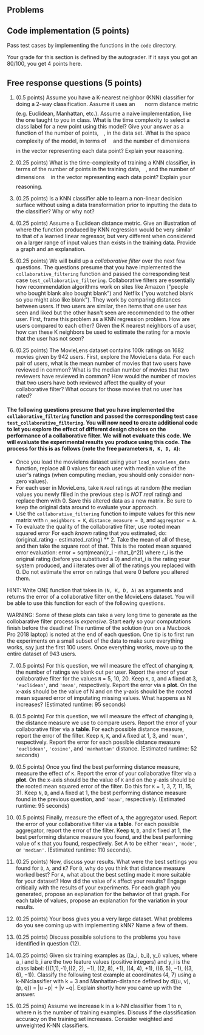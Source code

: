 ## Problems

## Code implementation (5 points)
Pass test cases by implementing the functions in the `code` directory.

Your grade for this section is defined by the autograder. If it says you got an 80/100,
you get 4 points here.

## Free response questions (5 points)

1. (0.5 points) Assume you have a K-nearest neighbor (KNN) classifier for doing a 2-way classification. Assume it uses an <img src="/tex/09af92d48ab87fa468ebde78082d1091.svg?invert_in_darkmode&sanitize=true&sanitize=true" align=middle width=17.96371994999999pt height=22.465723500000017pt/> norm distance metric (e.g. Euclidean, Manhattan, etc.). Assume a naive implementation, like the one taught to you in class. What is the time complexity to select a class label for a new point using this model? Give your answer as a function of the number of points, <img src="/tex/55a049b8f161ae7cfeb0197d75aff967.svg?invert_in_darkmode&sanitize=true&sanitize=true" align=middle width=9.86687624999999pt height=14.15524440000002pt/>, in the data set. What is the space complexity of the model, in terms of <img src="/tex/55a049b8f161ae7cfeb0197d75aff967.svg?invert_in_darkmode&sanitize=true&sanitize=true" align=middle width=9.86687624999999pt height=14.15524440000002pt/> and the number of dimensions <img src="/tex/2103f85b8b1477f430fc407cad462224.svg?invert_in_darkmode&sanitize=true&sanitize=true" align=middle width=8.55596444999999pt height=22.831056599999986pt/> in the vector representing each data point? Explain your reasoning. 

2. (0.25 points) What is the time-complexity of training a KNN classifier, in terms of the number of points in the training data, <img src="/tex/55a049b8f161ae7cfeb0197d75aff967.svg?invert_in_darkmode&sanitize=true&sanitize=true" align=middle width=9.86687624999999pt height=14.15524440000002pt/>, and the number of dimensions <img src="/tex/2103f85b8b1477f430fc407cad462224.svg?invert_in_darkmode&sanitize=true&sanitize=true" align=middle width=8.55596444999999pt height=22.831056599999986pt/> in the vector representing each data point? Explain your reasoning.

3. (0.25 points) Is a KNN classifier able to learn a non-linear decision surface without using a data transformation prior to inputting the data to the classifier? Why or why not? 

4. (0.25 points) Assume a Euclidean distance metric. Give an illustration of where the function produced by KNN regression would be very similar to that of a learned linear regressor, but very different when considered on a larger range of input values than exists in the training data. Provide a graph and an explanation. 

5. (0.25 points) We will build up a *collaborative filter* over the next few questions. The questions presume that you have implemented the `collaborative_filtering` function and passed the corresponding test case `test_collaborative_filtering`. Collaborative filters are essentially how recommendation algorithms work on sites like Amazon ("people who bought blank also bought blank") and Netflix ("you watched blank so you might also like blank"). They work by comparing distances between users. If two users are similar, then items that one user has seen and liked but the other hasn't seen are recommended to the other user. First, frame this problem as a KNN regression problem. How are users compared to each other? Given the K nearest neighbors of a user, how can these K neighbors be used to estimate the rating for a movie that the user has not seen?

6. (0.25 points) The MovieLens dataset contains 100k ratings on 1682 movies given by 942 users. First, explore the MovieLens data. For each pair of users, what is the mean number of movies that two users have reviewed in common? What is the median number of movies that two reviewers have reviewed in common? How would the number of movies that two users have both reviewed affect the quality of your collaborative filter? What occurs for those movies that no user has rated? 

#### The following questions presume that you have implemented the `collaborative_filtering` function and passed the corresponding test case `test_collaborative_filtering`. You will now need to create additional code to let you explore the effect of different design choices on the performance of a collaborative filter. We will not evaluate this code. We will evaluate the experimental results you produce using this code. The process for this is as follows (note the free parameters `N, K, D, A`):
   * Once you load the movielens dataset using your `load_movielens_data` function, replace all 0 values for each user with median value of the user's ratings (when computing median, you should only consider non-zero values).
   * For each user in MovieLens, take `N` *real* ratings at random (the median values you newly filled in the previous step is *NOT real* rating) and replace them with 0. Save this altered data as a new matrix. Be sure to keep the original data around to evaluate your approach.
   * Use the `collaborative_filtering` function to impute values for this new matrix with `n_neighbors = K`, `distance_measure = D`, and `aggregator = A`. 
   * To evaluate the quality of the collaborative filter, use rooted mean squared error For each *known* rating that you estimated, do: (original_rating - estimated_rating) ** 2. Take the mean of all of these, and then take the square root of that. This is the rooted mean squared error evaluation: error = sqrt(mean((r_i - rhat_i)^2))  where r_i is the original rating (before you substitued a 0) and rhat_i is the rating your system produced, and i iterates over all of the ratings you replaced with 0. Do not estimate the error on ratings that were 0 before you altered them.

   HINT: Write ONE function that takes in `(N, K, D, A)` as arguments and returns the error of a collaborative filter on the MovieLens dataset. You will be able to use this function for each of the following questions.

   WARNING: Some of these plots can take a very long time to generate as the collobarative filter process is *expensive*. Start early so your computations finish before the deadline! The runtime of the solution (run on a Macbook Pro 2018 laptop) is noted at the end of each question. One tip is to first run the experiments on a small subset of the data to make sure everything works, say just the first 100 users. Once everything works, move up to the entire dataset of 943 users.
 
7.  (0.5 points) For this question, we will measure the effect of changing `N`, the number of ratings we blank out per user. Report the error of your collaborative filter for the values `N` = 5, 10, 20. Keep `K`, `D`, and `A` fixed at 3, `'euclidean'`, and `'mean'`, respectively. Report the error via a **plot**. On the x-axis should be the value of N and on the y-axis should be the rooted mean squared error of imputating missing values. What happens as N increases? (Estimated runtime: 95 seconds)

8. (0.5 points) For this question, we will measure the effect of changing `D`, the distance measure we use to compare users. Report the error of your collaborative filter via a **table**. For each possible distance measure, report the error of the filter. Keep `N`, `K`, and `A` fixed at 1, 3, and `'mean'`, respectively. Report the error for each possible distance measure `'euclidean'`, `'cosine'`, and `'manhattan'` distance. (Estimated runtime: 52 seconds)
    
9. (0.5 points) Once you find the best performing distance measure, measure the effect of `K`. Report the error of your collaborative filter via a **plot**. On the x-axis should be the value of `K` and on the y-axis should be the rooted mean squared error of the filter. Do this for `K` = 1, 3, 7, 11, 15, 31. Keep `N`, `D`, and `A` fixed at 1, the best performing distance measure found in the previous question, and `'mean'`, respectively. (Estimated runtime: 95 seconds)
    
10. (0.5 points) Finally, measure the effect of `A`, the aggregator used. Report the error of your collaborative filter via a **table**. For each possible aggregator, report the error of the filter. Keep `N`, `D`, and `K` fixed at 1, the best performing distance measure you found, and the best performing value of `K` that you found, respectively. Set A to be either `'mean'`, `'mode'`, or `'median'`. (Estimated runtime: 110 seconds). 
  
11. (0.25 points) Now, discuss your results. What were the best settings you found for `D`, `A`, and `K`? For `D`, why do you think that distance measure worked best? For `A`, what about the best setting made it more suitable for your dataset? How did the value of `K` affect your results? Engage critically with the results of your experiments. For each graph you generated, propose an explanation for the behavior of that graph. For each table of values, propose an explanation for the variation in your results.

 12. (0.25 points) Your boss gives you a very large dataset. What problems do you see coming up with implementing kNN? Name a few of them.
 
 13. (0.25 points) Discuss possible solutions to the problems you have identified in question (12).
 
 14. (0.25 points) Given six training examples as ((a_i, b_i), y_i) values, where a_i and b_i are the two feature values (positive integers) and y_i is the class label: {((1,1),-1),((2, 2), −1), ((2, 8), +1), ((4, 4), +1), ((6, 5), −1), ((3, 6), −1)}. Classify the following test example at coordinates (4, 7) using a k-NNclassifier with k = 3 and Manhattan-distance defined by d((u, v), (p, q)) = |u −p| + |v −q|. Explain shortly how you came up with the answer.
 
 15. (0.25 poins) Assume we increase k in a k-NN classifier from 1 to n, where n is the number of training examples. Discuss if the classification accuracy on the training set increases. Consider weighted and unweighted K-NN classifiers.

